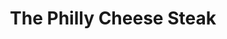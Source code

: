 ---
pid: CH867
title: The Philly Cheese Steak
location_transcription: South Street
zipcode: '62625'
outside_phl: 'Cantrall IL '
neighborhood: 
age: '18'
age_range: 13-19
instagram: 
image_file_name: CH_867.jpg
proposal_transcription: 
topic: Food,Philadelphia
topic_summary: 0, 0
type: Sculpture Statue
keywords_other: cheesesteak
credit: 
image_labels: "//The Philly Cheese Steak//"
twitter: dennhayes
facebook: 
permalink: "/monuments/ch867/"
layout: item-page
---